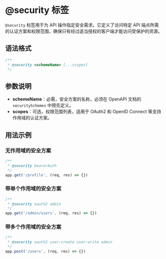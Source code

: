 # @security 标签

`@security` 标签用于为 API 操作指定安全需求。它定义了访问特定 API 端点所需的认证方案和权限范围，确保只有经过适当授权的客户端才能访问受保护的资源。

## 语法格式

```typescript
/**
 * @security <schemeName> [...scopes]
 */
```

## 参数说明

- **schemeName**：必需，安全方案的名称，必须在 OpenAPI 文档的 `securitySchemes` 中预先定义。
- **scopes**：可选，权限范围列表，适用于 OAuth2 和 OpenID Connect 等支持作用域的认证方案。

## 用法示例

### 无作用域的安全方案

```typescript
/**
 * @security bearerAuth
 */
app.get('/profile', (req, res) => {})
```

### 带单个作用域的安全方案

```typescript
/**
 * @security oauth2 admin
 */
app.get('/admin/users', (req, res) => {})
```

### 带多个作用域的安全方案

```typescript
/**
 * @security oauth2 user:create user:write admin
 */
app.post('/users', (req, res) => {})
```

